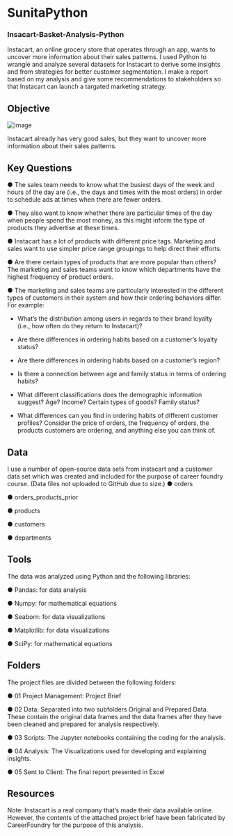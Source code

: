 # SunitaPython
### Insacart-Basket-Analysis-Python
Instacart, an online grocery store that operates through an app, wants to uncover more information about their sales patterns. I used Python to wrangle and analyze several datasets for Instacart to derive some insights and from strategies for better customer segmentation. I make a report based on my analysis and give some recommendations to stakeholders so that Instacart can launch a targated marketing strategy.

## Objective
![image](https://github.com/nanusunita/Instacart-Basket-Analysis-Python/assets/160656980/b3229f4a-007d-4109-a9b3-d1f71e983c95)

 Instacart already has very good sales, but they want to uncover more information about their sales patterns.

## Key Questions
● The sales team needs to know what the busiest days of the week and hours of the day are (i.e., the days and times with the most orders) in order to schedule ads at times when there are fewer orders.

● They also want to know whether there are particular times of the day when people spend the most money, as this might inform the type of products they advertise at these times.

● Instacart has a lot of products with different price tags. Marketing and sales want to use simpler price range groupings to help direct their efforts.

● Are there certain types of products that are more popular than others? The marketing and sales teams want to know which departments have the highest frequency of product orders.

● The marketing and sales teams are particularly interested in the different types of customers in their system and how their ordering behaviors differ. For example:

  - What’s the distribution among users in regards to their brand loyalty (i.e., how often do they return to Instacart)?

  - Are there differences in ordering habits based on a customer’s loyalty status?

  - Are there differences in ordering habits based on a customer’s region?

  - Is there a connection between age and family status in terms of ordering habits?

  - What different classifications does the demographic information suggest? Age? Income? Certain types of goods? Family status?

  - What differences can you find in ordering habits of different customer profiles? Consider the price of orders, the frequency of orders, the products customers are ordering, and anything else you can think of.

## Data

I use a number of open-source data sets from instacart and a customer data set which was created and included for the purpose of career foundry course.
(Data files not uploaded to GitHub due to size.)
● orders

● orders_products_prior

● products

● customers

● departments


## Tools
The data was analyzed using Python and the following libraries:

● Pandas: for data analysis

● Numpy: for mathematical equations

● Seaborn: for data visualizations

● Matplotlib: for data visualizations

● SciPy: for mathematical equations

## Folders
The project files are divided between the following folders:

● 01 Project Management: Project Brief 

● 02 Data: Separated into two subfolders Original and Prepared Data. These contain the original data frames and the data frames after they have been cleaned and prepared for analysis respectively. 

● 03 Scripts: The Jupyter notebooks containing the coding for the analysis.

● 04 Analysis: The Visualizations used for developing and explaining insights.

● 05 Sent to Client: The final report presented in Excel

## Resources
Note: Instacart is a real company that’s made their data available online. However, the contents of the attached project brief have been fabricated by CareerFoundry for the purpose of this analysis.
